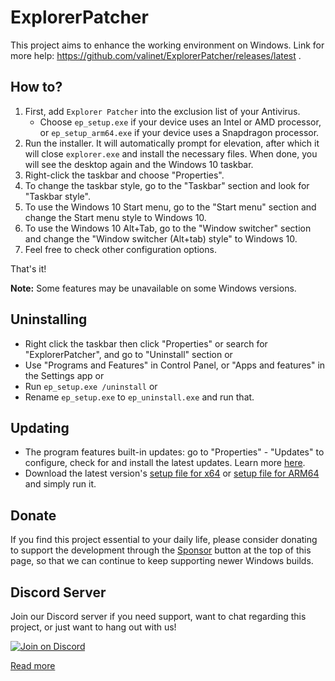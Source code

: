 # ExplorerPatcher

This project aims to enhance the working environment on Windows. Link for more help: https://github.com/valinet/ExplorerPatcher/releases/latest .

## How to?

1. First, add `Explorer Patcher` into the exclusion list of your Antivirus.
   * Choose `ep_setup.exe` if your device uses an Intel or AMD processor, or `ep_setup_arm64.exe` if your device uses a Snapdragon processor.
1. Run the installer. It will automatically prompt for elevation, after which it will close `explorer.exe` and install the necessary files. When done, you will see the desktop again and the Windows 10 taskbar.
1. Right-click the taskbar and choose "Properties".
1. To change the taskbar style, go to the "Taskbar" section and look for "Taskbar style".
1. To use the Windows 10 Start menu, go to the "Start menu" section and change the Start menu style to Windows 10.
1. To use the Windows 10 Alt+Tab, go to the "Window switcher" section and change the "Window switcher (Alt+tab) style" to Windows 10.
1. Feel free to check other configuration options.

That's it!

**Note:** Some features may be unavailable on some Windows versions.

## Uninstalling

* Right click the taskbar then click "Properties" or search for "ExplorerPatcher", and go to "Uninstall" section or
* Use "Programs and Features" in Control Panel, or "Apps and features" in the Settings app or
* Run `ep_setup.exe /uninstall` or
* Rename `ep_setup.exe` to `ep_uninstall.exe` and run that.

## Updating

* The program features built-in updates: go to "Properties" - "Updates" to configure, check for and install the latest updates. Learn more [here](https://github.com/valinet/ExplorerPatcher/wiki/Configure-updates).
* Download the latest version's [setup file for x64](https://github.com/valinet/ExplorerPatcher/releases/latest/download/ep_setup.exe) or [setup file for ARM64](https://github.com/valinet/ExplorerPatcher/releases/latest/download/ep_setup_arm64.exe) and simply run it.

## Donate

If you find this project essential to your daily life, please consider donating to support the development through the [Sponsor](https://github.com/valinet/ExplorerPatcher?sponsor) button at the top of this page, so that we can continue to keep supporting newer Windows builds.

## Discord Server

Join our Discord server if you need support, want to chat regarding this project, or just want to hang out with us!

[![Join on Discord](https://discordapp.com/api/guilds/1155912047897350204/widget.png?style=shield)](https://discord.gg/gsPcfqHTD2)

[Read more](https://github.com/valinet/ExplorerPatcher/wiki)
